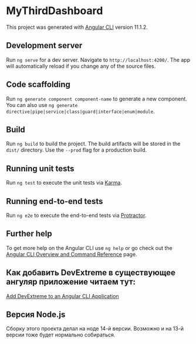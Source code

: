 # MyThirdDashboard

This project was generated with [Angular CLI](https://github.com/angular/angular-cli) version 11.1.2.

## Development server

Run `ng serve` for a dev server. Navigate to `http://localhost:4200/`. The app will automatically reload if you change any of the source files.

## Code scaffolding

Run `ng generate component component-name` to generate a new component. You can also use `ng generate directive|pipe|service|class|guard|interface|enum|module`.

## Build

Run `ng build` to build the project. The build artifacts will be stored in the `dist/` directory. Use the `--prod` flag for a production build.

## Running unit tests

Run `ng test` to execute the unit tests via [Karma](https://karma-runner.github.io).

## Running end-to-end tests

Run `ng e2e` to execute the end-to-end tests via [Protractor](http://www.protractortest.org/).

## Further help

To get more help on the Angular CLI use `ng help` or go check out the [Angular CLI Overview and Command Reference](https://angular.io/cli) page.

## Как добавить DevExtreme в существующее ангуляр приложение читаем тут:
[Add DevExtreme to an Angular CLI Application](https://js.devexpress.com/DevExtreme/Guide/Angular_Components/Getting_Started/Add_DevExtreme_to_an_Angular_CLI_Application/)


## Версия Node.js
Сборку этого проекта делал на ноде 14-й версии. Возможно и на 13-й версии тоже будет нормально собираться.
